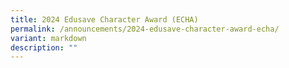 ```yaml
---
title: 2024 Edusave Character Award (ECHA)
permalink: /announcements/2024-edusave-character-award-echa/
variant: markdown
description: ""
---
```

